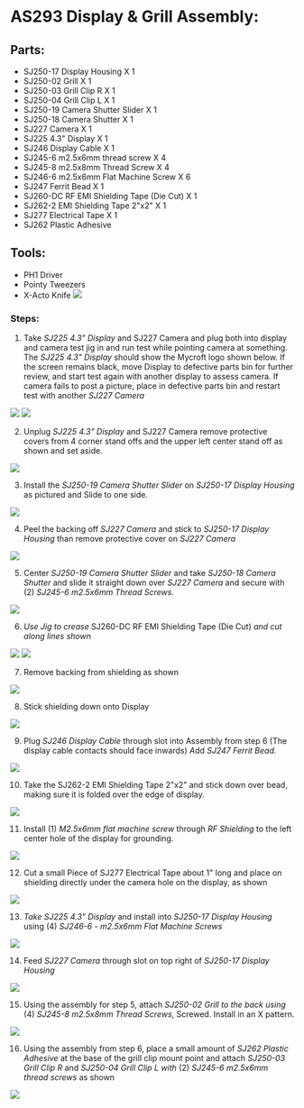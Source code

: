 # AS293 Display & Grill Assembly:

## Parts: 
-   SJ250-17 Display Housing X 1
-   SJ250-02 Grill X 1
-   SJ250-03 Grill Clip R X 1
-   SJ250-04 Grill Clip L X 1
-   SJ250-19 Camera Shutter Slider X 1
-   SJ250-18 Camera Shutter X 1
-   SJ227 Camera X 1
-   SJ225 4.3" Display X 1
-   SJ246 Display Cable X 1
-   SJ245-6 m2.5x6mm thread screw X 4
-   SJ245-8 m2.5x8mm Thread Screw X 4
-   SJ246-6 m2.5x6mm Flat Machine Screw X 6
-   SJ247 Ferrit Bead X 1
-   SJ260-DC RF EMI Shielding Tape (Die Cut) X 1
-   SJ262-2 EMI Shielding Tape 2\"x2\" X 1
-   SJ277 Electrical Tape X 1
-   SJ262 Plastic Adhesive

## Tools: 
-   PH1 Driver
-   Pointy Tweezers
-   X-Acto Knife
![](display/media/image1.jpeg)

### Steps:
1.  Take *SJ225 4.3" Display* and SJ227 Camera and plug both into
    display and camera test jig in and run test while pointing camera at
    something. The *SJ225 4.3" Display* should show the Mycroft logo
    shown below. If the screen remains black, move Display to defective
    parts bin for further review, and start test again with another
    display to assess camera. If camera fails to post a picture, place
    in defective parts bin and restart test with another *SJ227 Camera*

![](display/media/image2.jpg)
![](display/media/image3.jpg)

2.  Unplug *SJ225 4.3" Display* and SJ227 Camera remove protective
    covers from 4 corner stand offs and the upper left center stand off
    as shown and set aside.

![](display/media/image4.jpeg)

3.  Install the *SJ250-19 Camera Shutter Slider* on *SJ250-17 Display
    Housing* as pictured and Slide to one side.

![](display/media/image5.jpeg)

4.  Peel the backing off *SJ227 Camera* and stick to *SJ250-17 Display
    Housing* than remove protective cover on *SJ227 Camera*

![](display/media/image6.jpeg)

5.  Center *SJ250-19 Camera Shutter Slider* and take *SJ250-18 Camera
    Shutter* and slide it straight down over *SJ227 Camera* and secure
    with (2) *SJ245-6 m2.5x6mm Thread Screws.*

![](display/media/image7.jpeg)

6.  *Use Jig to crease* SJ260-DC RF EMI Shielding Tape (Die Cut) *and
    cut along lines
    shown*

![](display/media/image8.jpeg)
![](display/media/image9.jpeg)

7.  Remove backing from shielding as shown

![](display/media/image10.jpeg)

8.  Stick shielding down onto Display

![](display/media/image11.jpeg)

9.  Plug *SJ246 Display Cable* through slot into Assembly from step 6
    (The display cable contacts should face inwards) *A*dd *SJ247 Ferrit
    Bead.*

![](display/media/image12.jpeg)

10. Take the SJ262-2 EMI Shielding Tape 2\"x2\" and stick down over
    bead, making sure it is folded over the edge of display.

![](display/media/image13.jpeg)

11. Install (1) *M2.5x6mm flat machine screw* through *RF Shielding* to
    the left center hole of the display for grounding.

![](display/media/image14.jpeg)

12. Cut a small Piece of SJ277 Electrical Tape about 1" long and place
    on shielding directly under the camera hole on the display, as shown

![](display/media/image15.jpeg)

13. *Take SJ225 4.3" Display* and install into *SJ250-17 Display
    Housing* using (4) *SJ246-6 - m2.5x6mm Flat Machine Screws*

![](display/media/image16.jpeg)

14. Feed *SJ227 Camera* through slot on top right of *SJ250-17 Display
    Housing*

![](display/media/image17.jpeg)

15. Using the assembly for step 5, attach *SJ250-02 Grill to the back
    using* (4) *SJ245-8 m2.5x8mm Thread Screws,* Screwed. Install in an
    X pattern.

![](display/media/image18.jpeg)

16. Using the assembly from step 6, place a small amount of *SJ262
    Plastic Adhesive* at the base of the grill clip mount point and
    attach *SJ250-03 Grill Clip R* and *SJ250-04 Grill Clip L with* (2)
    *SJ245-6 m2.5x6mm thread screws* as shown

![](display/media/image19.jpeg)
